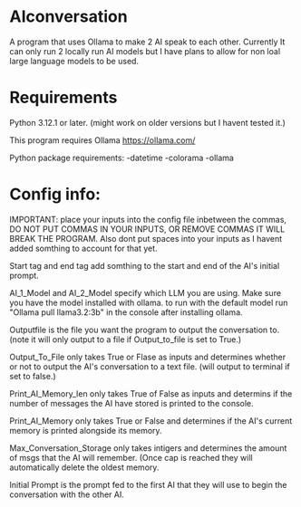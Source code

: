 # AIconversation
A program that uses Ollama to make 2 AI speak to each other. Currently It can only run 2 locally run AI models but I have plans to allow for non loal large language models to be used. 


# Requirements

Python 3.12.1 or later. (might work on older versions but I havent tested it.)

This program requires Ollama https://ollama.com/

Python package requirements:
-datetime
-colorama
-ollama

# Config info:
IMPORTANT: place your inputs into the config file inbetween the commas, DO NOT PUT COMMAS IN YOUR INPUTS, OR REMOVE COMMAS IT WILL BREAK THE PROGRAM. Also dont put spaces into your inputs as I havent added somthing to account for that yet.

Start tag and end tag add somthing to the start and end of the AI's initial prompt.

AI_1_Model and AI_2_Model specify which LLM you are using. Make sure you have the model installed with ollama. to run with the default model run "Ollama pull llama3.2:3b" in the console after installing ollama.

Outputfile is the file you want the program to output the conversation to. (note it will only output to a file if Output_to_file is set to True.)



Output_To_File only takes True or Flase as inputs and determines whether or not to output the AI's conversation to a text file. (will output to terminal if set to false.)

Print_AI_Memory_len  only takes True of False as inputs and determins if the number of messages the AI have stored is printed to the console. 

Print_AI_Memory only takes True or False and determines if the AI's current memory is printed alongside its memory.

Max_Conversation_Storage only takes intigers and determines the amount of msgs that the AI will remember. (Once cap is reached they will automatically delete the oldest memory.

Initial Prompt is the prompt fed to the first AI that they will use to begin the conversation with the other AI.
